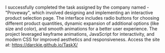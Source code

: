 I successfully completed the task assigned by the company named - "Proveway", which involved designing and implementing an interactive product selection page. The interface includes radio buttons for choosing different product quantities, dynamic expansion of additional options (like size and color), and smooth animations for a better user experience. The project leveraged keyframe animations, JavaScript for interactivity, and modern CSS for improved aesthetics and responsiveness.
Access the site at: 
https://darckie.github.io/TaskX/
